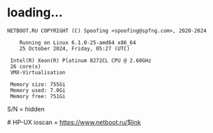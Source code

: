 # loading...
```
NETBOOT.RU COPYRIGHT (C) Spoofing <spoofing@spfng.com>, 2020-2024

	Running on Linux 6.1.0-25-amd64 x86_64
	25 October 2024, Friday, 05:27 (UTC)

 Intel(R) Xeon(R) Platinum 8272CL CPU @ 2.60GHz
 26 core(s)
 VMX-Virtualisation

 Memory size: 755Gi
 Memory used: 7.0Gi
 Memory free: 751Gi
```
S/N = hidden

\# HP-UX ioscan = https://www.netboot.ru/$link
